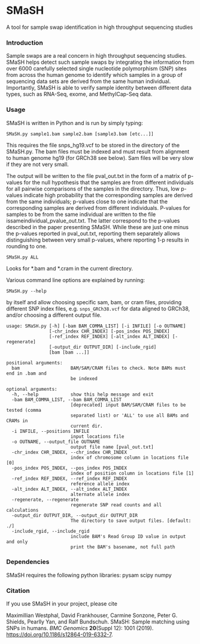 # SMaSH
A tool for sample swap identification in high throughput sequencing studies

### Introduction ###

Sample swaps are a real concern in high throughput sequencing studies.  SMaSH helps detect such sample swaps by integrating the information from over 6000 carefully selected single nucleotide polymorphism (SNP) sites from across the human genome to identify which samples in a group of sequencing data sets are derived from the same human individual.  Importantly, SMaSH is able to verify sample identity between different data types, such as RNA-Seq, exome, and MethylCap-Seq data.

### Usage ###

SMaSH is written in Python and is run by simply typing:

    SMaSH.py sample1.bam sample2.bam [sample3.bam [etc...]]

This requires the file snps_hg19.vcf to be stored in the directory of the SMaSH.py.  The bam files must be indexed and must result from alignment to human genome hg19 (for GRCh38 see below). Sam files will be very slow if they are not very small.

The output will be written to the file pval\_out.txt in the form of a matrix of p-values for the null hypothesis that the samples are from different individuals for all pairwise comparisons of the samples in the directory.  Thus, low p-values indicate high probability that the corresponding samples are derived from the same individuals; p-values close to one indicate that the corresponding samples are derived from different individuals.  P-values for samples to be from the same individual are written to the file issameindividual\_pvalue\_out.txt. The latter correspond to the p-values described in the paper presenting SMaSH.  While these are just one minus the p-values reported in pval\_out.txt, reporting them separately allows distinguishing between very small p-values, where reporting 1-p results in rounding to one.

    SMaSH.py ALL

Looks for *.bam and *.cram in the current directory.  

Various command line options are explained by running:

    SMaSH.py --help

by itself and allow choosing specific sam, bam, or cram files, providing different SNP index files, e.g. `snps_GRCh38.vcf` for data aligned to GRCh38, and/or choosing a different output file.

```
usage: SMaSH.py [-h] [-bam BAM_COMMA_LIST] [-i INFILE] [-o OUTNAME]
                [-chr_index CHR_INDEX] [-pos_index POS_INDEX]
                [-ref_index REF_INDEX] [-alt_index ALT_INDEX] [-regenerate]
                [-output_dir OUTPUT_DIR] [-include_rgid]
                [bam [bam ...]]

positional arguments:
  bam                   BAM/SAM/CRAM files to check. Note BAMs must end in .bam and
                        be indexed

optional arguments:
  -h, --help            show this help message and exit
  -bam BAM_COMMA_LIST, --bam BAM_COMMA_LIST
                        [deprecated] input BAM/SAM/CRAM files to be tested (comma
                        separated list) or 'ALL' to use all BAMs and CRAMs in
                        current dir.
  -i INFILE, --positions INFILE
                        input locations file
  -o OUTNAME, --output_file OUTNAME
                        output file name [pval_out.txt]
  -chr_index CHR_INDEX, --chr_index CHR_INDEX
                        index of chromosome column in locations file [0]
  -pos_index POS_INDEX, --pos_index POS_INDEX
                        index of position column in locations file [1]
  -ref_index REF_INDEX, --ref_index REF_INDEX
                        reference allele index
  -alt_index ALT_INDEX, --alt_index ALT_INDEX
                        alternate allele index
  -regenerate, --regenerate
                        regenerate SNP read counts and all calculations
  -output_dir OUTPUT_DIR, --output_dir OUTPUT_DIR
                        The directory to save output files. [default: ./]
  -include_rgid, --include_rgid
                        include BAM's Read Group ID value in output and only
                        print the BAM's basename, not full path

```

### Dependencies ###


SMaSH requires the following python libraries:
    pysam
    scipy
    numpy

### Citation ###

If you use SMaSH in your project, please cite

Maximillian Westphal, David Frankhouser, Carmine Sonzone, Peter G. Shields, Pearlly Yan, and Ralf Bundschuh. SMaSH: Sample matching using SNPs in humans. _BMC Genomics_ **20**(Suppl 12): 1001 (2019). https://doi.org/10.1186/s12864-019-6332-7.

